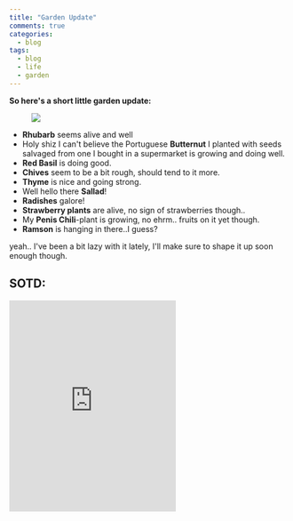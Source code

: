 ```yaml
---
title: "Garden Update"
comments: true
categories:
  - blog
tags:
  - blog
  - life
  - garden
---
```


**So here's a short little garden update:**

<figure>
  <a href="https://github.com/dotMavriQ/dotmavriq.github.io/blob/master/assets/Camera/20180625_gardenupdate.jpg?raw=true">
    <img src="https://github.com/dotMavriQ/dotmavriq.github.io/blob/master/assets/Camera/20180625_gardenupdate.jpg?raw=true"></a>
    </figure>

* **Rhubarb** seems alive and well
* Holy shiz I can't believe the Portuguese **Butternut** I planted with seeds salvaged from one I bought in a supermarket is growing and doing well.
* **Red Basil** is doing good.
* **Chives** seem to be a bit rough, should tend to it more.
* **Thyme** is nice and going strong.
* Well hello there **Sallad**! 
* **Radishes** galore! 
* **Strawberry plants** are alive, no sign of strawberries though..
* My **Penis Chili**-plant is growing, no ehrm.. fruits on it yet though.
* **Ramson** is hanging in there..I guess?

yeah.. I've been a bit lazy with it lately, I'll make sure to shape it up soon enough though.

## SOTD: 
<iframe src="https://open.spotify.com/embed?uri=spotify:track:6MSoJM9UIFHozmBCduQRje" width="300" height="380" frameborder="0" allowtransparency="true" allow="encrypted-media"></iframe>